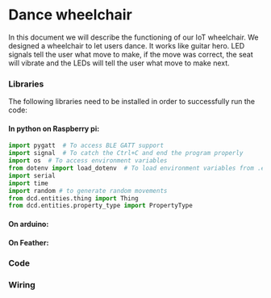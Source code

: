 # Dance wheelchair

In this document we will describe the functioning of our IoT wheelchair. We designed a wheelchair to let users dance. It works like guitar hero. LED signals tell the user what move to make, if the move was correct, the seat will vibrate and the LEDs will tell the user what move to make next.

### Libraries
The following libraries need to be installed in order to successfully run the code:

#### In python on Raspberry pi:
```python
import pygatt  # To access BLE GATT support
import signal  # To catch the Ctrl+C and end the program properly
import os  # To access environment variables
from dotenv import load_dotenv  # To load environment variables from .env file
import serial
import time
import random # to generate random movements
from dcd.entities.thing import Thing
from dcd.entities.property_type import PropertyType
```

#### On arduino:

#### On Feather:

### Code


### Wiring

